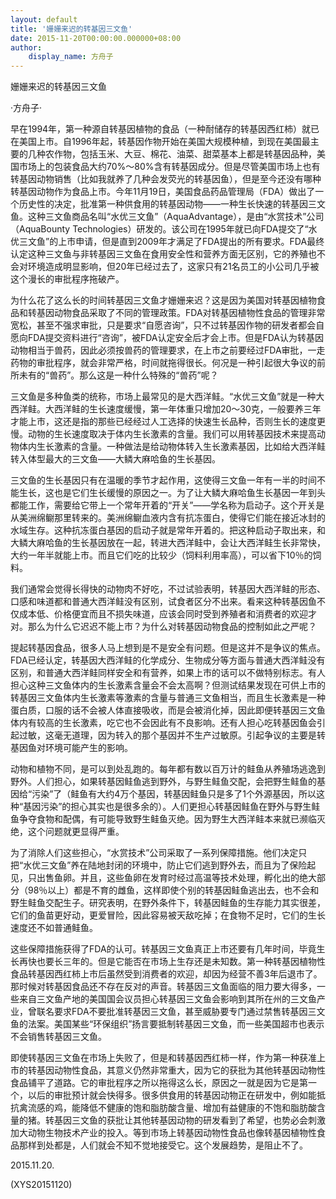 ```yaml
---
layout: default
title: '姗姗来迟的转基因三文鱼'
date: 2015-11-20T00:00:00.000000+08:00
author:
    display_name: 方舟子
---
```


姗姗来迟的转基因三文鱼

·方舟子·

早在1994年，第一种源自转基因植物的食品（一种耐储存的转基因西红柿）就已在美国上市。自1996年起，转基因作物开始在美国大规模种植，到现在美国最主要的几种农作物，包括玉米、大豆、棉花、油菜、甜菜基本上都是转基因品种，美国市场上的包装食品大约70%～80%含有转基因成分。但是尽管美国市场上也有转基因动物销售（比如我就养了几种会发荧光的转基因鱼），但是至今还没有哪种转基因动物作为食品上市。今年11月19日，美国食品药品管理局（FDA）做出了一个历史性的决定，批准第一种供食用的转基因动物——一种生长快速的转基因三文鱼。这种三文鱼商品名叫“水优三文鱼”（AquaAdvantage），是由“水赏技术”公司（AquaBounty Technologies）研发的。该公司在1995年就已向FDA提交了“水优三文鱼”的上市申请，但是直到2009年才满足了FDA提出的所有要求。FDA最终认定这种三文鱼与非转基因三文鱼在食用安全性和营养方面无区别，它的养殖也不会对环境造成明显影响，但20年已经过去了，这家只有21名员工的小公司几乎被这个漫长的审批程序拖破产。

为什么花了这么长的时间转基因三文鱼才姗姗来迟？这是因为美国对转基因植物食品和转基因动物食品采取了不同的管理政策。FDA对转基因植物性食品的管理非常宽松，甚至不强求审批，只是要求“自愿咨询”，只不过转基因作物的研发者都会自愿向FDA提交资料进行“咨询”，被FDA认定安全后才会上市。但是FDA认为转基因动物相当于兽药，因此必须按兽药的管理要求，在上市之前要经过FDA审批，一走药物的审批程序，就会非常严格，时间就拖得很长。何况是一种引起很大争议的前所未有的“兽药”。那么这是一种什么特殊的“兽药”呢？

三文鱼是多种鱼类的统称，市场上最常见的是大西洋鲑。“水优三文鱼”就是一种大西洋鲑。大西洋鲑的生长速度缓慢，第一年体重只增加20～30克，一般要养三年才能上市，这还是指的那些已经经过人工选择的快速生长品种，否则生长的速度更慢。动物的生长速度取决于体内生长激素的含量。我们可以用转基因技术来提高动物体内生长激素的含量。一种做法是给动物体转入生长激素基因，比如给大西洋鲑转入体型最大的三文鱼——大鳞大麻哈鱼的生长基因。

三文鱼的生长基因只有在温暖的季节才起作用，这使得三文鱼一年有一半的时间不能生长，这也是它们生长缓慢的原因之一。为了让大鳞大麻哈鱼生长基因一年到头都能工作，需要给它带上一个常年开着的“开关”——学名称为启动子。这个开关是从美洲绵鳚那里转来的。美洲绵鳚血液内含有抗冻蛋白，使得它们能在接近冰封的水域生存。这种抗冻蛋白基因的启动子就是常年开着的。把这种启动子取出来，和大鳞大麻哈鱼的生长基因放在一起，转进大西洋鲑中，会让大西洋鲑生长非常快，大约一年半就能上市。而且它们吃的比较少（饲料利用率高），可以省下10％的饲料。

我们通常会觉得长得快的动物肉不好吃，不过试验表明，转基因大西洋鲑的形态、口感和味道都和普通大西洋鲑没有区别，试食者区分不出来。看来这种转基因鱼不仅成本低、价格便宜而且不损失味道，应该会同时受到养殖者和消费者的欢迎才对。那么为什么它迟迟不能上市？为什么对转基因动物食品的控制如此之严呢？

提起转基因食品，很多人马上想到是不是安全有问题。但是这并不是争议的焦点。FDA已经认定，转基因大西洋鲑的化学成分、生物成分等方面与普通大西洋鲑没有区别，和普通大西洋鲑同样安全和有营养，如果上市的话可以不做特别标志。有人担心这种三文鱼体内的生长激素含量会不会太高啊？但测试结果发现在可供上市的转基因三文鱼体内生长激素等激素的含量与普通三文鱼相当，而且生长激素是一种蛋白质，口服的话不会被人体直接吸收，而是会被消化掉，因此即便转基因三文鱼体内有较高的生长激素，吃它也不会因此有不良影响。还有人担心吃转基因鱼会引起过敏，这毫无道理，因为转入的那个基因并不生产过敏原。引起争议的主要是转基因鱼对环境可能产生的影响。

动物和植物不同，是可以到处乱跑的。每年都有数以百万计的鲑鱼从养殖场逃逸到野外。人们担心，如果转基因鲑鱼逃到野外，与野生鲑鱼交配，会把野生鲑鱼的基因给“污染”了（鲑鱼有大约4万个基因，转基因鲑鱼只是多了1个外源基因，所以这种“基因污染”的担心其实也是很多余的）。人们更担心转基因鲑鱼在野外与野生鲑鱼争夺食物和配偶，有可能导致野生鲑鱼灭绝。因为野生大西洋鲑本来就已濒临灭绝，这个问题就更显得严重。

为了消除人们这些担心，“水赏技术”公司采取了一系列保障措施。他们决定只把“水优三文鱼”养在陆地封闭的环境中，防止它们逃到野外去，而且为了保险起见，只出售鱼卵。并且，这些鱼卵在发育时经过高温等技术处理，孵化出的绝大部分（98％以上）都是不育的雌鱼，这样即使个别的转基因鲑鱼逃出去，也不会和野生鲑鱼交配生子。研究表明，在野外条件下，转基因鲑鱼的生存能力其实很差，它们的鱼苗更好动，更爱冒险，因此容易被天敌吃掉；在食物不足时，它们的生长速度还不如普通鲑鱼。

这些保障措施获得了FDA的认可。转基因三文鱼真正上市还要有几年时间，毕竟生长再快也要长三年的。但是它能否在市场上生存还是未知数。第一种转基因植物性食品转基因西红柿上市后虽然受到消费者的欢迎，却因为经营不善3年后退市了。那时候对转基因食品还不存在反对的声音。转基因三文鱼面临的阻力要大得多，一些来自三文鱼产地的美国国会议员担心转基因三文鱼会影响到其所在州的三文鱼产业，曾联名要求FDA不要批准转基因三文鱼，甚至威胁要专门通过禁售转基因三文鱼的法案。美国某些“环保组织”扬言要抵制转基因三文鱼，而一些美国超市也表示不会销售转基因三文鱼。

即使转基因三文鱼在市场上失败了，但是和转基因西红柿一样，作为第一种获准上市的转基因动物性食品，其意义仍然非常重大，因为它的获批为其他转基因动物性食品铺平了道路。它的审批程序之所以拖得这么长，原因之一就是因为它是第一个，以后的审批预计就会快得多。很多供食用的转基因动物正在研发中，例如能抵抗禽流感的鸡，能降低不健康的饱和脂肪酸含量、增加有益健康的不饱和脂肪酸含量的猪。转基因三文鱼的获批让其他转基因动物的研发看到了希望，也势必会刺激加大动物生物技术产业的投入。等到市场上转基因动物性食品也像转基因植物性食品那样到处都是，人们就会不知不觉地接受它。这个发展趋势，是阻止不了。

2015.11.20.

(XYS20151120)

